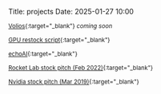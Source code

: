 Title: projects
Date: 2025-01-27 10:00

<small>[Volios](https://volios.com){:target="_blank"} <em>coming soon</em></small>

<small>[GPU restock script](https://github.com/ara0z/nvidia-rtx-5090-stock-checker){:target="_blank"}</small>

<small>[echoAI](https://imgur.com/a/3blltLI){:target="_blank"}</small>

<small>[Rocket Lab stock pitch (Feb 2022)](https://docs.google.com/presentation/d/12aOb0Hu10oJEOfnOQ5i99fPJMAfhqKZe/edit?usp=sharing&ouid=111738084780586701251&rtpof=true&sd=true){:target="_blank"}</small>

<small>[Nvidia stock pitch (Mar 2019)](https://docs.google.com/presentation/d/1qWebdEs0p6FeiRv-d_hQSJsVpLrkImEpkOA6x9tCJ_8/edit?usp=sharing){:target="_blank"}</small>
